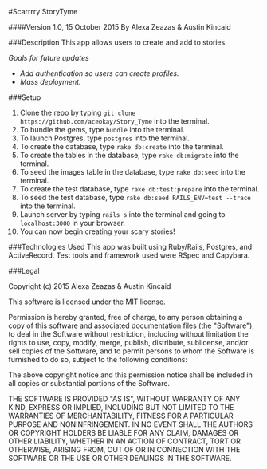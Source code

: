 #Scarrrry StoryTyme

####Version 1.0, 15 October 2015
By Alexa Zeazas & Austin Kincaid

###Description
This app allows users to create and add to stories.

_Goals for future updates_
* _Add authentication so users can create profiles._
* _Mass deployment._

###Setup
1. Clone the repo by typing `git clone https://github.com/aceokay/Story_Tyme` into the terminal.
2. To bundle the gems, type `bundle` into the terminal.
3. To launch Postgres, type `postgres` into the terminal.
4. To create the database, type `rake db:create` into the terminal.
5. To create the tables in the database, type `rake db:migrate` into the terminal.
6. To seed the images table in the database, type `rake db:seed` into the terminal.
7. To create the test database, type `rake db:test:prepare` into the terminal.
8. To seed the test database, type `rake db:seed RAILS_ENV=test --trace` into the terminal.
9. Launch server by typing `rails s` into the terminal and going to `localhost:3000` in your browser.
10. You can now begin creating your scary stories!

###Technologies Used
This app was built using Ruby/Rails, Postgres, and ActiveRecord. Test tools and framework used were RSpec and Capybara.

###Legal

Copyright (c) 2015 Alexa Zeazas & Austin Kincaid

This software is licensed under the MIT license.

Permission is hereby granted, free of charge, to any person obtaining a copy of this software and associated documentation files (the "Software"), to deal in the Software without restriction, including without limitation the rights to use, copy, modify, merge, publish, distribute, sublicense, and/or sell copies of the Software, and to permit persons to whom the Software is furnished to do so, subject to the following conditions:

The above copyright notice and this permission notice shall be included in all copies or substantial portions of the Software.

THE SOFTWARE IS PROVIDED "AS IS", WITHOUT WARRANTY OF ANY KIND, EXPRESS OR IMPLIED, INCLUDING BUT NOT LIMITED TO THE WARRANTIES OF MERCHANTABILITY, FITNESS FOR A PARTICULAR PURPOSE AND NONINFRINGEMENT. IN NO EVENT SHALL THE AUTHORS OR COPYRIGHT HOLDERS BE LIABLE FOR ANY CLAIM, DAMAGES OR OTHER LIABILITY, WHETHER IN AN ACTION OF CONTRACT, TORT OR OTHERWISE, ARISING FROM, OUT OF OR IN CONNECTION WITH THE SOFTWARE OR THE USE OR OTHER DEALINGS IN THE SOFTWARE.
